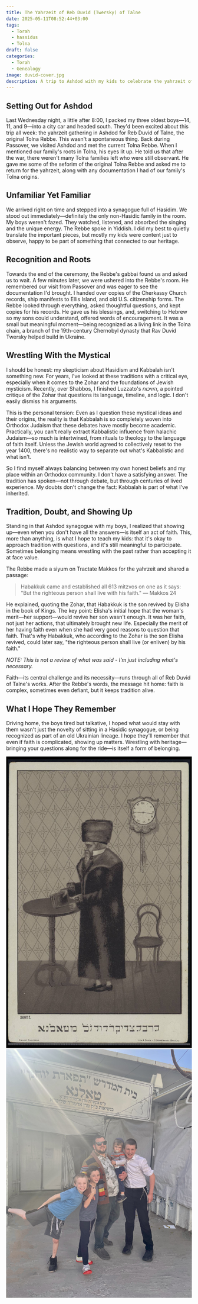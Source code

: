 ```yaml
---
title: The Yahrzeit of Reb Duvid (Twersky) of Talne
date: 2025-05-11T08:52:44+03:00
tags:
  - Torah
  - hassidus
  - Tolna
draft: false
categories:
  - Torah
  - Genealogy
image: duvid-cover.jpg
description: A trip to Ashdod with my kids to celebrate the yahrzeit of the original Tolna Rebbe tz"l.
---
```


## Setting Out for Ashdod

Last Wednesday night, a little after 8:00, I packed my three oldest boys—14, 11, and 9—into a city car and headed south. They'd been excited about this trip all week: the yahrzeit gathering in Ashdod for Reb Duvid of Talne, the original Tolna Rebbe. This wasn't a spontaneous thing. Back during Passover, we visited Ashdod and met the current Tolna Rebbe. When I mentioned our family's roots in Tolna, his eyes lit up. He told us that after the war, there weren't many Tolna families left who were still observant. He gave me some of the seforim of the original Tolna Rebbe and asked me to return for the yahrzeit, along with any documentation I had of our family's Tolna origins.

## Unfamiliar Yet Familiar

We arrived right on time and stepped into a synagogue full of Hasidim. We stood out immediately—definitely the only non-Hasidic family in the room. My boys weren't fazed. They watched, listened, and absorbed the singing and the unique energy. The Rebbe spoke in Yiddish. I did my best to quietly translate the important pieces, but mostly my kids were content just to observe, happy to be part of something that connected to our heritage.

## Recognition and Roots

Towards the end of the ceremony, the Rebbe's gabbai found us and asked us to wait. A few minutes later, we were ushered into the Rebbe's room. He remembered our visit from Passover and was eager to see the documentation I'd brought. I handed over copies of the Cherkassy Church records, ship manifests to Ellis Island, and old U.S. citizenship forms. The Rebbe looked through everything, asked thoughtful questions, and kept copies for his records. He gave us his blessings, and, switching to Hebrew so my sons could understand, offered words of encouragement. It was a small but meaningful moment—being recognized as a living link in the Tolna chain, a branch of the 19th-century Chernobyl dynasty that Rav Duvid Twersky helped build in Ukraine.

## Wrestling With the Mystical

I should be honest: my skepticism about Hasidism and Kabbalah isn't something new. For years, I've looked at these traditions with a critical eye, especially when it comes to the Zohar and the foundations of Jewish mysticism. Recently, over Shabbos, I finished Luzzato's *הוויכוח*, a pointed critique of the Zohar that questions its language, timeline, and logic. I don't easily dismiss his arguments.

This is the personal tension: Even as I question these mystical ideas and their origins, the reality is that Kabbalah is so completely woven into Orthodox Judaism that these debates have mostly become academic. Practically, you can't really extract Kabbalistic influence from halachic Judaism—so much is intertwined, from rituals to theology to the language of faith itself. Unless the Jewish world agreed to collectively reset to the year 1400, there's no realistic way to separate out what's Kabbalistic and what isn't.

So I find myself always balancing between my own honest beliefs and my place within an Orthodox community. I don't have a satisfying answer. The tradition has spoken—not through debate, but through centuries of lived experience. My doubts don't change the fact: Kabbalah is part of what I've inherited.

## Tradition, Doubt, and Showing Up

Standing in that Ashdod synagogue with my boys, I realized that showing up—even when you don't have all the answers—is itself an act of faith. This, more than anything, is what I hope to teach my kids: that it's okay to approach tradition with questions, and it's still meaningful to participate. Sometimes belonging means wrestling with the past rather than accepting it at face value.

The Rebbe made a siyum on Tractate Makkos for the yahrzeit and shared a passage:

> Habakkuk came and established all 613 mitzvos on one as it says: "But the righteous person shall live with his faith."
> — Makkos 24

He explained, quoting the Zohar, that Habakkuk is the son revived by Elisha in the book of Kings. The key point: Elisha's initial hope that the woman's merit—her support—would revive her son wasn't enough. It was her faith, not just her actions, that ultimately brought new life. Especially the merit of her having faith even when she had very good reasons to question that faith. That's why Habakkuk, who according to the Zohar is the son Elisha revived, could later say, "the righteous person shall live (or enliven) by his faith."

_NOTE: This is not a review of what was said - I'm just including what's necessary._

Faith—its central challenge and its necessity—runs through all of Reb Duvid of Talne's works. After the Rebbe's words, the message hit home: faith is complex, sometimes even defiant, but it keeps tradition alive.

## What I Hope They Remember

Driving home, the boys tired but talkative, I hoped what would stay with them wasn't just the novelty of sitting in a Hasidic synagogue, or being recognized as part of an old Ukrainian lineage. I hope they'll remember that even if faith is complicated, showing up matters. Wrestling with heritage—bringing your questions along for the ride—is itself a form of belonging.

![R' Duvid of Tolne](duvid-tolna.jpg)
![In Front of the Tolna - Ashdod Synagogue on Passover](tolna-ashdod.jpg)
